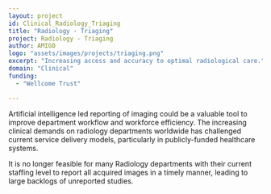 ```yaml
---
layout: project
id: Clinical_Radiology_Triaging
title: "Radiology - Triaging"
project: Radiology - Triaging
author: AMIGO
logo: "assets/images/projects/triaging.png"
excerpt: "Increasing access and accuracy to optimal radiological care."
domain: "Clinical"
funding:
  - "Wellcome Trust"

---
```


Artificial intelligence led reporting of imaging could be a valuable tool to improve department workflow and workforce efficiency. The increasing clinical demands on radiology departments worldwide has challenged current service delivery models, particularly in publicly-funded healthcare systems.

It is no longer feasible for many Radiology departments with their current staffing level to report all acquired images in a timely manner, leading to large backlogs of unreported studies.
